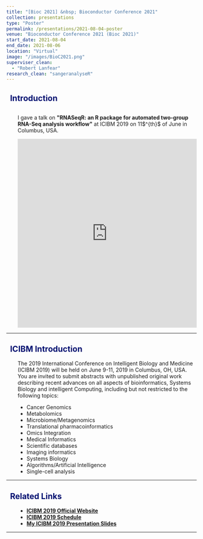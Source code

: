 ```yaml
---
title: "[Bioc 2021] &nbsp; Bioconductor Conference 2021"
collection: presentations
type: "Poster"
permalink: /presentations/2021-08-04-poster
venue: "Bioconductor Conference 2021 (Bioc 2021)"
start_date: 2021-08-04
end_date: 2021-08-06
location: "Virtual"
image: "/images/BioC2021.png"
superviser_clean:
  - "Robert Lanfear"
research_clean: "sangeranalyseR"
---
```


<h2 style="color: #000f70"> <i class="fas fa-dot-circle" style="font-size:18px;"></i> &nbsp;&nbsp;Introduction </h2>

<div style="margin-left: 30px">
  <p style="margin-top: 30px">
  I gave a talk on <b>"RNASeqR: an R package for automated two-group RNA-Seq analysis workflow"</b> at ICIBM 2019 on 11$^{th}$ of June in Columbus, USA.
  </p>
  <iframe src="https://docs.google.com/presentation/d/e/2PACX-1vQI6h6raE-0W4WZ8ZYOsjq4saNgztpQvo69ZCLxOOErMPqcWMBucz0v5xfesaTDyIQkuBxugDXcfUVH/embed?start=false&loop=false&delayms=3000" frameborder="0" width="100%" height="500" allowfullscreen="true" mozallowfullscreen="true" webkitallowfullscreen="true"></iframe>
</div>



---

<h2 style="color: #000f70"> <i class="fas fa-dot-circle" style="font-size:18px;"></i> &nbsp;&nbsp;ICIBM Introduction </h2>

<div style="margin-left: 30px">
  <p>
  The 2019 International Conference on Intelligent Biology and Medicine (ICIBM 2019) will be held on June 9-11, 2019 in Columbus, OH, USA. You are invited to submit abstracts with unpublished original work describing recent advances on all aspects of bioinformatics, Systems Biology and intelligent Computing, including but not restricted to the following topics:
  </p>
  <ul>
    <li>Cancer Genomics
    </li>
    <li>Metabolomics
    </li>
    <li>Microbiome/Metagenomics
    </li>
    <li>Translational pharmacoinformatics
    </li>
    <li>Omics Integration
    </li>
    <li>Medical Informatics
    </li>
    <li>Scientific databases
    </li>
    <li>Imaging informatics
    </li>
    <li>Systems Biology
    </li>
    <li>Algorithms/Artificial Intelligence
    </li>
    <li>Single-cell analysis
    </li>
  </ul>
</div>


---

<h2 style="color: #000f70"> <i class="fas fa-dot-circle" style="font-size:18px;"></i> &nbsp;&nbsp;Related Links </h2>

<div style="margin-left: 30px">
  <ul>
    <li>
      <a href="https://icibm2019.org/" target="_blank"><b>ICIBM 2019 Official Website</b></a>
    </li>
    <li>
      <a href="https://icibm2019.org/Schedule.htm" target="_blank"><b>ICIBM 2019 Schedule</b></a>
    </li>
    <li>
      <a href="https://drive.google.com/open?id=1XLg_ej1cUAJ8uTVV_XM-0KxnR2DKQXIQ" target="_blank"><b>My ICIBM 2019 Presentation Slides</b></a>
    </li>
  </ul>
</div>

---
